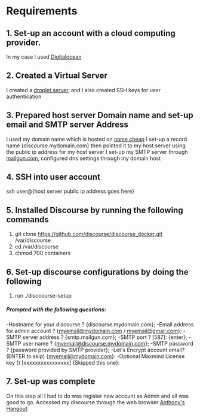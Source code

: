 # Requirements

## 1. Set-up an account with a cloud computing provider.

In my case I used [Digitalocean](digitalocean.com)

## 2. Created a Virtual Server

I created a [droplet server](https://cloud.digitalocean.com/droplets), and I also created SSH keys for user authentication

## 3. Prepared host server Domain name and set-up email and SMTP server Address

I used my domain name which is hosted on [name cheap](namecheap.com)
I set-up a record name {discourse.mydomain.com} then pointed it to my host server using the public ip address for my host server
I set-up my SMTP server through [mailgun.com](mailgun.com), configured dns settings through my domain host

## 4. SSH into user account

ssh user@{host server public ip address goes here}

## 5. Installed Discourse by running the following commands

1. git clone https://github.com/discourse/discourse_docker.git /var/discourse
2. cd /var/discourse
3. chmod 700 containers

## 6. Set-up discourse configurations by doing the following

1. run ./disccourse-setup

##### Prompted with the following questions:

-Hostname for your discourse ? {discourse.mydomain.com};
-Email address for admin account ? {myemail@mydomain.com / myemail@gmail.com};
-SMTP server address ? {smtp.mailgun.com};
-SMTP port ? [587]: {enter};
-SMTP user name ? {myemail@discourse.mydomain.com};
-SMTP password ? {password provided by SMTP provider};
-Let's Encrypt account email? (ENTER to skip) {myemail@mydomain.com}:
-Optional Maxmind License key () [xxxxxxxxxxxxxxxx] {Skipped this one}:

## 7. Set-up was complete

On this step all I had to do was register new account as Admin and all was good to go.
Accessed my discourse through the web browser [Anthony's Hangout](discourse.anthonynwaweru.com)
